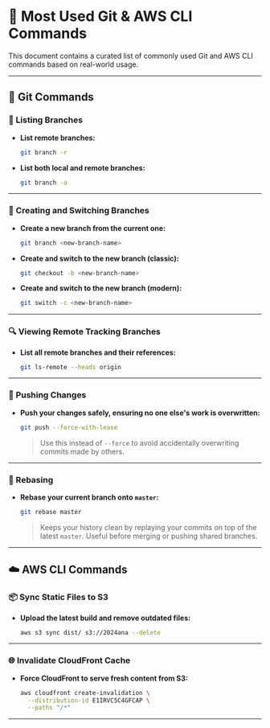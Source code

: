 # 📘 Most Used Git & AWS CLI Commands

This document contains a curated list of commonly used Git and AWS CLI commands based on real-world usage.

---

## 🔀 Git Commands

### 🧱 Listing Branches

* **List remote branches:**

  ```sh
  git branch -r
  ```

* **List both local and remote branches:**

  ```sh
  git branch -a
  ```

---

### 🌱 Creating and Switching Branches

* **Create a new branch from the current one:**

  ```sh
  git branch <new-branch-name>
  ```

* **Create and switch to the new branch (classic):**

  ```sh
  git checkout -b <new-branch-name>
  ```

* **Create and switch to the new branch (modern):**

  ```sh
  git switch -c <new-branch-name>
  ```

---

### 🔍 Viewing Remote Tracking Branches

* **List all remote branches and their references:**

  ```sh
  git ls-remote --heads origin
  ```

---

### 🚀 Pushing Changes

* **Push your changes safely, ensuring no one else's work is overwritten:**

  ```sh
  git push --force-with-lease
  ```

  > Use this instead of `--force` to avoid accidentally overwriting commits made by others.

---

### 🔄 Rebasing

* **Rebase your current branch onto `master`:**

  ```sh
  git rebase master
  ```

  > Keeps your history clean by replaying your commits on top of the latest `master`. Useful before merging or pushing shared branches.

---

## ☁️ AWS CLI Commands

### 📦 Sync Static Files to S3

* **Upload the latest build and remove outdated files:**

  ```sh
  aws s3 sync dist/ s3://2024ana --delete
  ```

---

### 🌐 Invalidate CloudFront Cache

* **Force CloudFront to serve fresh content from S3:**

  ```sh
  aws cloudfront create-invalidation \
    --distribution-id E1IRVC5C4GFCAP \
    --paths "/*"
  ```

---


